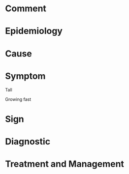 # Comment

# Epidemiology

# Cause

# Symptom

Tall

Growing fast

# Sign

# Diagnostic

# Treatment and Management
